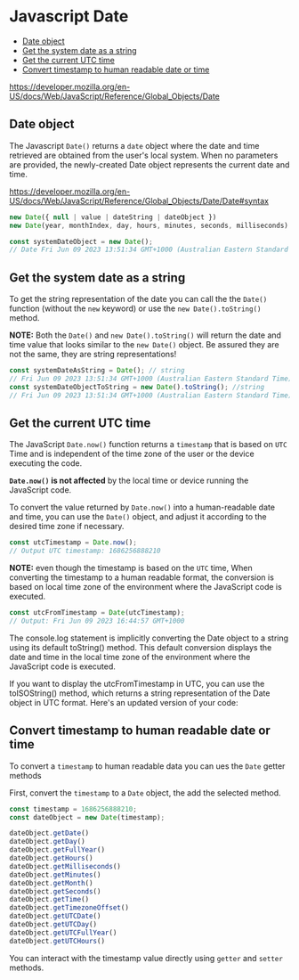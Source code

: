 # Javascript Date

<!-- TOC -->

- [Date object](#date-object)
- [Get the system date as a string](#get-the-system-date-as-a-string)
- [Get the current UTC time](#get-the-current-utc-time)
- [Convert timestamp to human readable date or time](#convert-timestamp-to-human-readable-date-or-time)

<!-- /TOC -->

https://developer.mozilla.org/en-US/docs/Web/JavaScript/Reference/Global_Objects/Date

<a id="markdown-date-object" name="date-object"></a>

## Date object

The Javascript `Date()` returns a `date` object where the date and time retrieved are obtained
from the user's local system. When no parameters are provided, the newly-created Date object
represents the current date and time.

https://developer.mozilla.org/en-US/docs/Web/JavaScript/Reference/Global_Objects/Date/Date#syntax


```js
new Date({ null | value | dateString | dateObject })
new Date(year, monthIndex, day, hours, minutes, seconds, milliseconds)
```

```js
const systemDateObject = new Date();
// Date Fri Jun 09 2023 13:51:34 GMT+1000 (Australian Eastern Standard Time)
```

<a id="markdown-get-the-system-date-as-a-string" name="get-the-system-date-as-a-string"></a>

## Get the system date as a string

To get the string representation of the date you can call the the `Date()` function (without the
`new` keyword) or use the `new Date().toString()` method.

**NOTE:** Both the `Date()` and `new Date().toString()` will return the date and time value that
looks similar to the `new Date()` object. Be assured they are not the same, they are string
representations!

```js
const systemDateAsString = Date(); // string
// Fri Jun 09 2023 13:51:34 GMT+1000 (Australian Eastern Standard Time)
const systemDateObjectToString = new Date().toString(); //string
// Fri Jun 09 2023 13:51:34 GMT+1000 (Australian Eastern Standard Time)
```

<a id="markdown-get-the-current-utc-time" name="get-the-current-utc-time"></a>

## Get the current UTC time

The JavaScript `Date.now()` function returns a `timestamp` that is based on `UTC` Time and is
independent of the time zone of the user or the device executing the code.

<div class="bx info"><strong><code>Date.now()</code> is not affected</strong> by the local time or device running the JavaScript code.</div>

To convert the value returned by `Date.now()` into a human-readable date and time, you can use the
`Date()` object, and adjust it according to the desired time zone if necessary.

```js
const utcTimestamp = Date.now();
// Output UTC timestamp: 1686256888210
```

**NOTE:** even though the timestamp is based on the `UTC` time, When converting the timestamp to a
human readable format, the conversion is based on local time zone of the environment where the
JavaScript code is executed.


```js
const utcFromTimestamp = Date(utcTimestamp);
// Output: Fri Jun 09 2023 16:44:57 GMT+1000
```


The console.log statement is implicitly converting the Date object to a string using its default
toString() method. This default conversion displays the date and time in the local time zone of
the environment where the JavaScript code is executed.

If you want to display the utcFromTimestamp in UTC, you can use the toISOString() method, which
returns a string representation of the Date object in UTC format. Here's an updated version of
your code:

<a id="markdown-convert-timestamp-to-human-readable-date-or-time" name="convert-timestamp-to-human-readable-date-or-time"></a>

## Convert timestamp to human readable date or time

To convert a `timestamp` to human readable data you can ues the `Date` getter methods

First, convert the `timestamp` to a `Date` object, the add the selected method.

```js
const timestamp = 1686256888210;
const dateObject = new Date(timestamp);

dateObject.getDate()
dateObject.getDay()
dateObject.getFullYear()
dateObject.getHours()
dateObject.getMilliseconds()
dateObject.getMinutes()
dateObject.getMonth()
dateObject.getSeconds()
dateObject.getTime()
dateObject.getTimezoneOffset()
dateObject.getUTCDate()
dateObject.getUTCDay()
dateObject.getUTCFullYear()
dateObject.getUTCHours()
```
You can interact with the timestamp value directly using `getter` and `setter` methods.




<!-- code for testing -->
<script>

    const systemDateObject = new Date();
    console.log(systemDateObject);
    // Date Sat Jun 10 2023 05:41:28 GMT+1000 (Australian Eastern Standard Time)

    const systemDateObjectToString = new Date().toString(); //string
    console.log(systemDateObjectToString);
    // Sat Jun 10 2023 05:41:28 GMT+1000 (Australian Eastern Standard Time)

    const systemDateAsString = Date(); //string
    console.log(systemDateAsString);
    // Sat Jun 10 2023 05:41:28 GMT+1000 (Australian Eastern Standard Time)

    const utcTimestamp = Date.now();
    console.log(utcTimestamp);
    // 1686338928412

    const localFromTimestamp = new Date(1686339688229);
    console.log(localFromTimestamp);
    // Date Sat Jun 10 2023 05:41:28 GMT+1000 (Australian Eastern Standard Time)

    const utcString = localFromTimestamp.toISOString();
    console.log(utcString);
    // 2023-06-09T19:41:28.229Z

    const timestamp = 1686256888210;
    const dateObject = new Date(timestamp);

</script>
